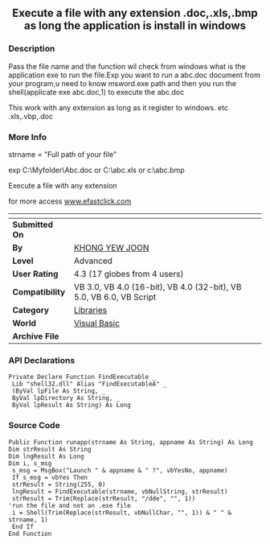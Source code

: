 ﻿<div align="center">

## Execute a file with any extension \.doc,\.xls,\.bmp as long the application is install in windows


</div>

### Description

Pass the file name and the function wil check from windows what is the application exe to run the file.Exp you want to run a abc.doc document from your program,u need to know msword.exe path and then you run the shell(applicate exe abc.doc,1) to execute the abc.doc

This work with any extension as long as it register to windows. etc .xls,.vbp,.doc
 
### More Info
 
strname = "Full path of your file"

exp C:\Myfolder\Abc.doc or C:\abc.xls or c:\abc.bmp

Execute a file with any extension

for more access www.efastclick.com


<span>             |<span>
---                |---
**Submitted On**   |
**By**             |[KHONG YEW JOON](https://github.com/Planet-Source-Code/PSCIndex/blob/master/ByAuthor/khong-yew-joon.md)
**Level**          |Advanced
**User Rating**    |4.3 (17 globes from 4 users)
**Compatibility**  |VB 3\.0, VB 4\.0 \(16\-bit\), VB 4\.0 \(32\-bit\), VB 5\.0, VB 6\.0, VB Script
**Category**       |[Libraries](https://github.com/Planet-Source-Code/PSCIndex/blob/master/ByCategory/libraries__1-49.md)
**World**          |[Visual Basic](https://github.com/Planet-Source-Code/PSCIndex/blob/master/ByWorld/visual-basic.md)
**Archive File**   |[](https://github.com/Planet-Source-Code/khong-yew-joon-execute-a-file-with-any-extension-doc-xls-bmp-as-long-the-application-is-in__1-25219/archive/master.zip)

### API Declarations

```
Private Declare Function FindExecutable _
 Lib "shell32.dll" Alias "FindExecutableA" _
 (ByVal lpFile As String, _
 ByVal lpDirectory As String, _
 ByVal lpResult As String) As Long
```


### Source Code

```
Public Function runapp(strname As String, appname As String) As Long
Dim strResult As String
Dim lngResult As Long
Dim i, s_msg
 s_msg = MsgBox("Launch " & appname & " ?", vbYesNo, appname)
 If s_msg = vbYes Then
 strResult = String(255, 0)
 lngResult = FindExecutable(strname, vbNullString, strResult)
 strResult = Trim(Replace(strResult, "/dde", "", 1))
'run the file and not an .exe file
 i = Shell(Trim(Replace(strResult, vbNullChar, "", 1)) & " " & strname, 1)
 End If
End Function
```

